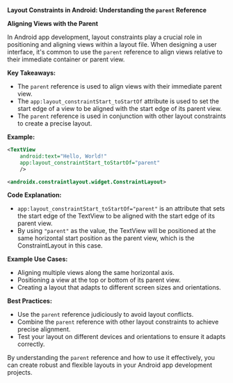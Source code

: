 **Layout Constraints in Android: Understanding the `parent` Reference**

**Aligning Views with the Parent**

In Android app development, layout constraints play a crucial role in positioning and aligning views within a layout file. When designing a user interface, it's common to use the `parent` reference to align views relative to their immediate container or parent view.

**Key Takeaways:**

* The `parent` reference is used to align views with their immediate parent view.
* The `app:layout_constraintStart_toStartOf` attribute is used to set the start edge of a view to be aligned with the start edge of its parent view.
* The `parent` reference is used in conjunction with other layout constraints to create a precise layout.

**Example:**
```xml
<TextView
    android:text="Hello, World!"
    app:layout_constraintStart_toStartOf="parent"
    />

<androidx.constraintlayout.widget.ConstraintLayout>
```
**Code Explanation:**

* `app:layout_constraintStart_toStartOf="parent"` is an attribute that sets the start edge of the TextView to be aligned with the start edge of its parent view.
* By using `"parent"` as the value, the TextView will be positioned at the same horizontal start position as the parent view, which is the ConstraintLayout in this case.

**Example Use Cases:**

* Aligning multiple views along the same horizontal axis.
* Positioning a view at the top or bottom of its parent view.
* Creating a layout that adapts to different screen sizes and orientations.

**Best Practices:**

* Use the `parent` reference judiciously to avoid layout conflicts.
* Combine the `parent` reference with other layout constraints to achieve precise alignment.
* Test your layout on different devices and orientations to ensure it adapts correctly.

By understanding the `parent` reference and how to use it effectively, you can create robust and flexible layouts in your Android app development projects.